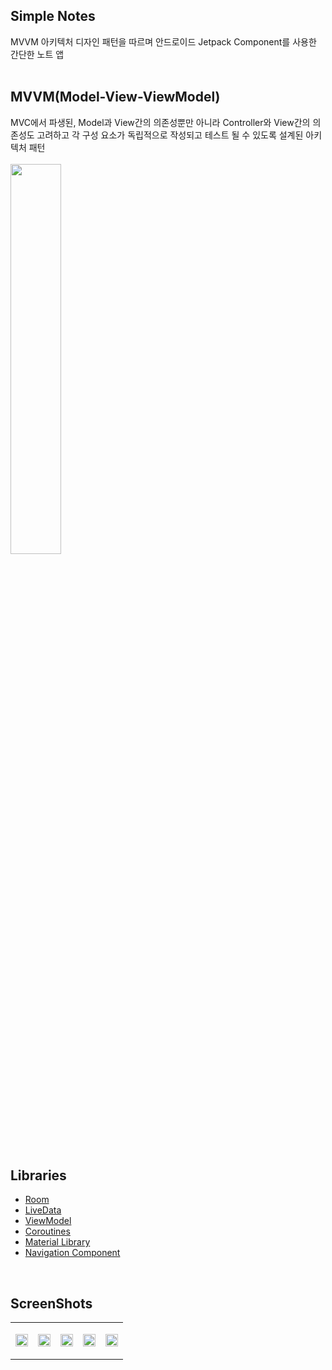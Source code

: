 ## Simple Notes

MVVM 아키텍처 디자인 패턴을 따르며 안드로이드 Jetpack Component를 사용한 간단한 노트 앱<br/><br/>

## MVVM(Model-View-ViewModel)

MVC에서 파생된, Model과 View간의 의존성뿐만 아니라 Controller와 View간의 의존성도 고려하고 각 구성 요소가 독립적으로 작성되고 테스트 될 수 있도록 설계된 아키텍처 패턴<br/><br/>
<img src = "https://github.com/youuungh/simple-note-android-app/assets/97438155/3e48f97a-407d-42ab-95ff-25e2a6bde65a" width="40%" height="40%" /><br/><br/>

## Libraries
<ul>
<li><a href="https://developer.android.com/topic/libraries/architecture/room" target="_blank">Room</a></li>
<li><a href="https://developer.android.com/topic/libraries/architecture/livedata">LiveData</a></li>
<li><a href="https://developer.android.com/topic/libraries/architecture/viewmodel" target="_blank">ViewModel</a></li>
<li><a href="https://developer.android.com/kotlin/coroutines" target="_blank">Coroutines</a></li>
<li><a href="https://material.io/develop/android/docs/getting-started/" target="_blank">Material Library</a></li>
<li><a href="https://developer.android.com/guide/navigation/navigation-getting-started" target="_blank">Navigation Component</a></li>
</ul><br/>

## ScreenShots
||||||
|---|---|---|---|---|
|<p align="center"><img src = "https://github.com/youuungh/simple-note-android-app/assets/97438155/798fb702-a560-4c9a-9188-a716bc838c61" width="100%" height="100%"></p>|<p align="center"><img src = "https://github.com/youuungh/simple-note-android-app/assets/97438155/45d6bdfd-5098-4e72-a260-3afa6cb64112" width="100%" height="100%"></p>|<p align="center"><img src = "https://github.com/youuungh/simple-note-android-app/assets/97438155/0d1de627-4deb-4963-aab4-e34abac4e452" width="100%" height="100%"></p>|<p align="center"><img src = "https://github.com/youuungh/simple-note-android-app/assets/97438155/056174ed-d2f4-4df4-a7a3-3cce85111c66" width="100%" height="100%"></p>|<p align="center"><img src = "https://github.com/youuungh/simple-note-android-app/assets/97438155/db3be121-be89-4c9f-8a7f-140591945f29" width="100%" height="100%"></p>|
